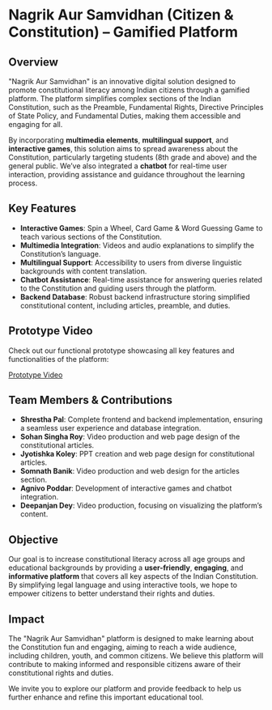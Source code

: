 # Nagrik Aur Samvidhan (Citizen & Constitution) – Gamified Platform

## Overview

"Nagrik Aur Samvidhan" is an innovative digital solution designed to promote constitutional literacy among Indian citizens through a gamified platform. The platform simplifies complex sections of the Indian Constitution, such as the Preamble, Fundamental Rights, Directive Principles of State Policy, and Fundamental Duties, making them accessible and engaging for all.

By incorporating **multimedia elements**, **multilingual support**, and **interactive games**, this solution aims to spread awareness about the Constitution, particularly targeting students (8th grade and above) and the general public. We’ve also integrated a **chatbot** for real-time user interaction, providing assistance and guidance throughout the learning process.

## Key Features

- **Interactive Games**: Spin a Wheel, Card Game & Word Guessing Game to teach various sections of the Constitution.
- **Multimedia Integration**: Videos and audio explanations to simplify the Constitution’s language.
- **Multilingual Support**: Accessibility to users from diverse linguistic backgrounds with content translation.
- **Chatbot Assistance**: Real-time assistance for answering queries related to the Constitution and guiding users through the platform.
- **Backend Database**: Robust backend infrastructure storing simplified constitutional content, including articles, preamble, and duties.

## Prototype Video

Check out our functional prototype showcasing all key features and functionalities of the platform:

[Prototype Video](https://drive.google.com/file/d/1Xni9PBSxna76x1btva-xYIsXIeiJ5lTa/view?usp=sharing)

## Team Members & Contributions

- **Shrestha Pal**: Complete frontend and backend implementation, ensuring a seamless user experience and database integration.
- **Sohan Singha Roy**: Video production and web page design of the constitutional articles.
- **Jyotishka Koley**: PPT creation and web page design for constitutional articles.
- **Somnath Banik**: Video production and web design for the articles section.
- **Agnivo Poddar**: Development of interactive games and chatbot integration.
- **Deepanjan Dey**: Video production, focusing on visualizing the platform’s content.

## Objective

Our goal is to increase constitutional literacy across all age groups and educational backgrounds by providing a **user-friendly**, **engaging**, and **informative platform** that covers all key aspects of the Indian Constitution. By simplifying legal language and using interactive tools, we hope to empower citizens to better understand their rights and duties.

## Impact

The "Nagrik Aur Samvidhan" platform is designed to make learning about the Constitution fun and engaging, aiming to reach a wide audience, including children, youth, and common citizens. We believe this platform will contribute to making informed and responsible citizens aware of their constitutional rights and duties.

We invite you to explore our platform and provide feedback to help us further enhance and refine this important educational tool.
